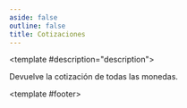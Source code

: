 ```yaml
---
aside: false
outline: false
title: Cotizaciones
---
```


<script setup>
import { setRegionForSidebar } from '../../.vitepress/sidebar/sidebar.utils.js'

const spec = setRegionForSidebar('ar')
</script>

<OAOperation :spec="spec" operationId="get-cotizaciones" :hide-branding="false">

<template #description="description">

Devuelve la cotización de todas las monedas.

</template>

<template #footer>

<!--@include: ./parts/get-cotizaciones-footer.md -->

</template>

</OAOperation>
